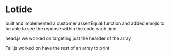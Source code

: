 # Lotide
built and implemented a customer assertEqual function and
added emojis to be able to see the reponse within the code each time

head.js 
we worked on targeting just the hearder of the array

Tail.js 
worked on have the rest of an array to print
